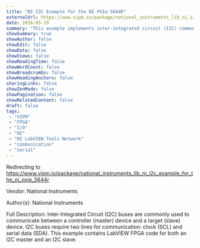 ```yaml
---
title: "NI I2C Example for the NI PXIe-5644R"
externalUrl: https://www.vipm.io/package/national_instruments_lib_ni_i2c_example_for_the_ni_pxie_5644r
date: 2016-05-19
summary: "This example implements inter-integrated circuit (I2C) communication through the DIO port on the NI PXIe-5644R, including support for both master and slave functionality."
showSummary: true
showAuthor: false
showEdit: false
showData: false
showViews: false
showReadingTime: false
showWordCount: false
showBreadcrumbs: false
showHeadingAnchors: false
sharingLinks: false
showZenMode: false
showPagination: false
showRelatedContent: false
draft: false
tags:
 - "VIPM"
 - "FPGA"
 - "I/O"
 - "NI"
 - "NI LabVIEW Tools Network"
 - "communication"
 - "serial"
---
```


Redirecting to https://www.vipm.io/package/national_instruments_lib_ni_i2c_example_for_the_ni_pxie_5644r

Vendor: National Instruments

Author(s): National Instruments
 
Full Description:
Inter-Integrated Circuit (I2C) buses are commonly used to communicate between a controller (master) device and a target (slave) device. I2C buses require two lines for communication: clock (SCL) and serial data (SDA). This example contains LabVIEW FPGA code for both an I2C master and an I2C slave.